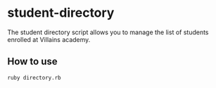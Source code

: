 # student-directory

The student directory script allows you to manage the list of students enrolled at Villains academy.

## How to use ##

```shell
ruby directory.rb
```